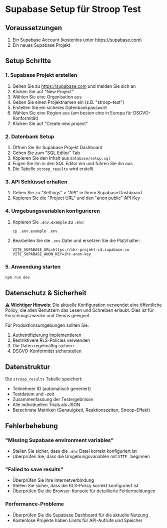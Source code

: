 # Supabase Setup für Stroop Test

## Voraussetzungen

1. Ein Supabase Account (kostenlos unter https://supabase.com)
2. Ein neues Supabase Projekt

## Setup Schritte

### 1. Supabase Projekt erstellen

1. Gehen Sie zu https://supabase.com und melden Sie sich an
2. Klicken Sie auf "New Project"
3. Wählen Sie eine Organisation aus
4. Geben Sie einen Projektnamen ein (z.B. "stroop-test")
5. Erstellen Sie ein sicheres Datenbankpasswort
6. Wählen Sie eine Region aus (am besten eine in Europa für DSGVO-Konformität)
7. Klicken Sie auf "Create new project"

### 2. Datenbank Setup

1. Öffnen Sie Ihr Supabase Projekt Dashboard
2. Gehen Sie zum "SQL Editor" Tab
3. Kopieren Sie den Inhalt aus `database/setup.sql`
4. Fügen Sie ihn in den SQL Editor ein und führen Sie ihn aus
5. Die Tabelle `stroop_results` wird erstellt

### 3. API Schlüssel erhalten

1. Gehen Sie zu "Settings" > "API" in Ihrem Supabase Dashboard
2. Kopieren Sie die "Project URL" und den "anon public" API Key

### 4. Umgebungsvariablen konfigurieren

1. Kopieren Sie `.env.example` zu `.env`:
   ```bash
   cp .env.example .env
   ```

2. Bearbeiten Sie die `.env` Datei und ersetzen Sie die Platzhalter:
   ```
   VITE_SUPABASE_URL=https://ihr-projekt-id.supabase.co
   VITE_SUPABASE_ANON_KEY=ihr-anon-key
   ```

### 5. Anwendung starten

```bash
npm run dev
```

## Datenschutz & Sicherheit

⚠️ **Wichtiger Hinweis**: Die aktuelle Konfiguration verwendet eine öffentliche Policy, die allen Benutzern das Lesen und Schreiben erlaubt. Dies ist für Forschungszwecke und Demos geeignet.

Für Produktionsumgebungen sollten Sie:

1. Authentifizierung implementieren
2. Restriktivere RLS-Policies verwenden
3. Die Daten regelmäßig sichern
4. DSGVO-Konformität sicherstellen

## Datenstruktur

Die `stroop_results` Tabelle speichert:
- Teilnehmer ID (automatisch generiert)
- Testdatum und -zeit
- Zusammenfassung der Testergebnisse
- Alle individuellen Trials als JSON
- Berechnete Metriken (Genauigkeit, Reaktionszeiten, Stroop-Effekt)

## Fehlerbehebung

### "Missing Supabase environment variables"
- Stellen Sie sicher, dass die `.env` Datei korrekt konfiguriert ist
- Überprüfen Sie, dass die Umgebungsvariablen mit `VITE_` beginnen

### "Failed to save results"
- Überprüfen Sie Ihre Internetverbindung
- Stellen Sie sicher, dass die RLS-Policy korrekt konfiguriert ist
- Überprüfen Sie die Browser-Konsole für detaillierte Fehlermeldungen

### Performance-Probleme
- Überprüfen Sie die Supabase Dashboard für die aktuelle Nutzung
- Kostenlose Projekte haben Limits für API-Aufrufe und Speicher
